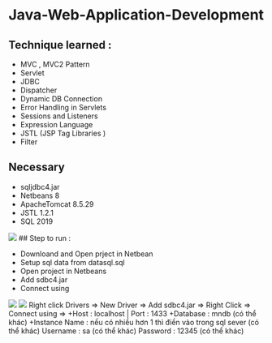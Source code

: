 # Java-Web-Application-Development
## Technique learned : 
+ MVC , MVC2 Pattern
+ Servlet
+ JDBC
+ Dispatcher
+ Dynamic DB Connection
+ Error Handling in Servlets
+ Sessions and Listeners
+ Expression Language
+ JSTL (JSP Tag Libraries )
+ Filter
## Necessary 
+ sqljdbc4.jar
+ Netbeans 8
+ ApacheTomcat 8.5.29
+ JSTL 1.2.1
+ SQL 2019
<img src="https://github.com/user-attachments/assets/b126d8e4-44a8-42f5-a39d-b71a86c2a2a2">
## Step to run : 

+ Downloand and Open prject in Netbean
+ Setup sql data from datasql.sql
+ Open project in Netbeans
+ Add sdbc4.jar
+ Connect using 
<img src="https://github.com/user-attachments/assets/16be7897-537c-43b5-a5ec-c7b38da9cfff">
<img src="https://github.com/user-attachments/assets/fdcef4c6-2769-4886-935c-14d7020b258c"> 
Right click Drivers => New Driver => Add sdbc4.jar => Right Click => Connect using =>
+Host : localhost | Port : 1433
+Database : mndb (có thể khác)
+Instance Name : nếu có nhiều hơn 1 thì điền vào trong sql sever (có thể khác)
Username : sa (có thể khác) 
Password : 12345 (có thể khác)
